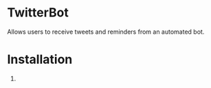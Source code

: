 # TwitterBot
Allows users to receive tweets and reminders from an automated bot.

# Installation
1. 
